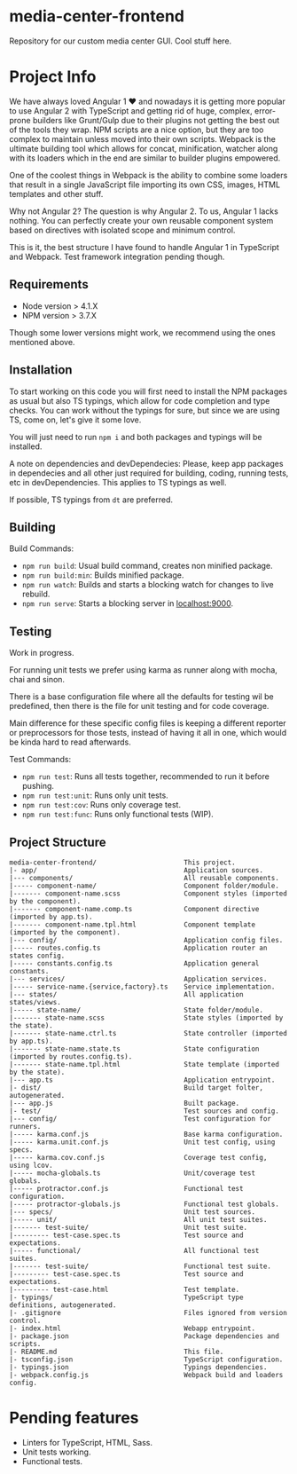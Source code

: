 # media-center-frontend

Repository for our custom media center GUI. Cool stuff here.

# Project Info

We have always loved Angular 1 ♥ and nowadays it is getting more popular to use
Angular 2 with TypeScript and getting rid of huge, complex, error-prone builders
like Grunt/Gulp due to their plugins not getting the best out of the tools they
wrap. NPM scripts are a nice option, but they are too complex to maintain
unless moved into their own scripts. Webpack is the ultimate building tool which
allows for concat, minification, watcher along with its loaders which in the end
are similar to builder plugins empowered.

One of the coolest things in Webpack is the ability to combine some loaders that
result in a single JavaScript file importing its own CSS, images, HTML templates
and other stuff.

Why not Angular 2? The question is why Angular 2. To us, Angular 1 lacks
nothing. You can perfectly create your own reusable component system based
on directives with isolated scope and minimum control.

This is it, the best structure I have found to handle Angular 1 in TypeScript and
Webpack. Test framework integration pending though.

## Requirements

- Node version > 4.1.X
- NPM version > 3.7.X

Though some lower versions might work, we recommend using the ones mentioned above.

## Installation

To start working on this code you will first need to install the NPM packages as
usual but also TS typings, which allow for code completion and type checks.
You can work without the typings for sure, but since we are using TS, come on,
let's give it some love.

You will just need to run `npm i` and both packages and typings will be installed.

A note on dependencies and devDependecies:
Please, keep app packages in dependecies and all other just required for building,
coding, running tests, etc in devDependencies.
This applies to TS typings as well.

If possible, TS typings from `dt` are preferred.

## Building

Build Commands:

- `npm run build`: Usual build command, creates non minified package.
- `npm run build:min`: Builds minified package.
- `npm run watch`: Builds and starts a blocking watch for changes to live rebuild.
- `npm run serve`: Starts a blocking server in [localhost:9000](http://localhost:9000).

## Testing

Work in progress.

For running unit tests we prefer using karma as runner along with mocha,
chai and sinon.

There is a base configuration file where all the defaults for testing wil be
predefined, then there is the file for unit testing and for code coverage.

Main difference for these specific config files is keeping a different reporter
or preprocessors for those tests, instead of having it all in one, which would
be kinda hard to read afterwards.

Test Commands:

- `npm run test`: Runs all tests together, recommended to run it before pushing.
- `npm run test:unit`: Runs only unit tests.
- `npm run test:cov`: Runs only coverage test.
- `npm run test:func`: Runs only functional tests (WIP).

## Project Structure

```
media-center-frontend/                      This project.
|- app/                                     Application sources.
|--- components/                            All reusable components.
|----- component-name/                      Component folder/module.
|------- component-name.scss                Component styles (imported by the component).
|------- component-name.comp.ts             Component directive (imported by app.ts).
|------- component-name.tpl.html            Component template (imported by the component).
|--- config/                                Application config files.
|----- routes.config.ts                     Application router an states config.
|----- constants.config.ts                  Application general constants.
|--- services/                              Application services.
|----- service-name.{service,factory}.ts    Service implementation.
|--- states/                                All application states/views.
|----- state-name/                          State folder/module.
|------- state-name.scss                    State styles (imported by the state).
|------- state-name.ctrl.ts                 State controller (imported by app.ts).
|------- state-name.state.ts                State configuration (imported by routes.config.ts).
|------- state-name.tpl.html                State template (imported by the state).
|--- app.ts                                 Application entrypoint.
|- dist/                                    Build target folter, autogenerated.
|--- app.js                                 Built package.
|- test/                                    Test sources and config.
|--- config/                                Test configuration for runners.
|----- karma.conf.js                        Base karma configuration.
|----- karma.unit.conf.js                   Unit test config, using specs.
|----- karma.cov.conf.js                    Coverage test config, using lcov.
|----- mocha-globals.ts                     Unit/coverage test globals.
|----- protractor.conf.js                   Functional test configuration.
|----- protractor-globals.js                Functional test globals.
|--- specs/                                 Unit test sources.
|----- unit/                                All unit test suites.
|------- test-suite/                        Unit test suite.
|--------- test-case.spec.ts                Test source and expectations.
|----- functional/                          All functional test suites.
|------- test-suite/                        Functional test suite.
|--------- test-case.spec.ts                Test source and expectations.
|--------- test-case.html                   Test template.
|- typings/                                 TypeScript type definitions, autogenerated.
|- .gitignore                               Files ignored from version control.
|- index.html                               Webapp entrypoint.
|- package.json                             Package dependencies and scripts.
|- README.md                                This file.
|- tsconfig.json                            TypeScript configuration.
|- typings.json                             Typings dependencies.
|- webpack.config.js                        Webpack build and loaders config.
```

# Pending features

- Linters for TypeScript, HTML, Sass.
- Unit tests working.
- Functional tests.
